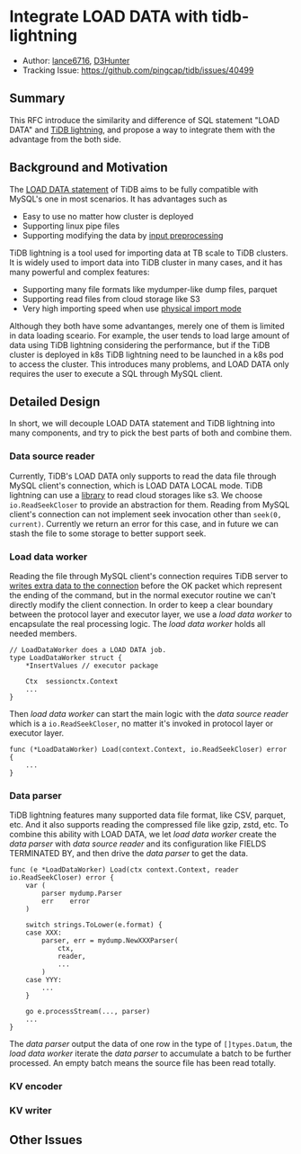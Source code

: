# Integrate LOAD DATA with tidb-lightning
- Author: [lance6716](https://github.com/lance6716), [D3Hunter](https://github.com/D3Hunter)
- Tracking Issue: https://github.com/pingcap/tidb/issues/40499

## Summary

This RFC introduce the similarity and difference of SQL statement "LOAD DATA" and [TiDB lightning](https://docs.pingcap.com/tidb/stable/tidb-lightning-overview), and propose a way to integrate them with the advantage from the both side.

## Background and Motivation

The [LOAD DATA statement](https://docs.pingcap.com/tidb/stable/sql-statement-load-data#load-data) of TiDB aims to be fully compatible with MySQL's one in most scenarios. It has advantages such as
- Easy to use no matter how cluster is deployed
- Supporting linux pipe files
- Supporting modifying the data by [input preprocessing](https://dev.mysql.com/doc/refman/8.0/en/load-data.html#load-data-input-preprocessing)

TiDB lightning is a tool used for importing data at TB scale to TiDB clusters. It is widely used to import data into TiDB cluster in many cases, and it has many powerful and complex features:
- Supporting many file formats like mydumper-like dump files, parquet
- Supporting read files from cloud storage like S3
- Very high importing speed when use [physical import mode](https://docs.pingcap.com/tidb/stable/tidb-lightning-physical-import-mode)

Although they both have some advantanges, merely one of them is limited in data loading sceario. For example, the user tends to load large amount of data using TiDB lightning considering the performance, but if the TiDB cluster is deployed in k8s TiDB lightning need to be launched in a k8s pod to access the cluster. This introduces many problems, and LOAD DATA only requires the user to execute a SQL through MySQL client.

## Detailed Design

In short, we will decouple LOAD DATA statement and TiDB lightning into many components, and try to pick the best parts of both and combine them.

### Data source reader

Currently, TiDB's LOAD DATA only supports to read the data file through MySQL client's connection, which is LOAD DATA LOCAL mode. TiDB lightning can use a [library](https://github.com/pingcap/tidb/tree/master/br/pkg/storage) to read cloud storages like s3. We choose `io.ReadSeekCloser` to provide an abstraction for them. Reading from MySQL client's connection can not implement seek invocation other than `seek(0, current)`. Currently we return an error for this case, and in future we can stash the file to some storage to better support seek.

### Load data worker

Reading the file through MySQL client's connection requires TiDB server to [writes extra data to the connection](https://dev.mysql.com/doc/dev/mysql-server/latest/page_protocol_com_query_response_local_infile_request.html) before the OK packet which represent the ending of the command, but in the normal executor routine we can't directly modify the client connection. In order to keep a clear boundary between the protocol layer and executor layer, we use a *load data worker* to encapsulate the real processing logic. The *load data worker* holds all needed members.

```golang
// LoadDataWorker does a LOAD DATA job.
type LoadDataWorker struct {
	*InsertValues // executor package

	Ctx  sessionctx.Context
    ...
}
```

Then *load data worker* can start the main logic with the *data source reader* which is a `io.ReadSeekCloser`, no matter it's invoked in protocol layer or executor layer.

```golang
func (*LoadDataWorker) Load(context.Context, io.ReadSeekCloser) error {
    ...
}
```

### Data parser

TiDB lightning features many supported data file format, like CSV, parquet, etc. And it also supports reading the compressed file like gzip, zstd, etc. To combine this ability with LOAD DATA, we let *load data worker* create the *data parser* with *data source reader* and its configuration like FIELDS TERMINATED BY, and then drive the *data parser* to get the data.

```golang
func (e *LoadDataWorker) Load(ctx context.Context, reader io.ReadSeekCloser) error {
	var (
		parser mydump.Parser
		err    error
	)

	switch strings.ToLower(e.format) {
	case XXX:
		parser, err = mydump.NewXXXParser(
			ctx,
			reader,
			...
        )
    case YYY:
        ...
    }

    go e.processStream(..., parser)
    ...
}
```

The *data parser* output the data of one row in the type of `[]types.Datum`, the *load data worker* iterate the *data parser* to accumulate a batch to be further processed. An empty batch means the source file has been read totally.

### KV encoder

### KV writer

## Other Issues
